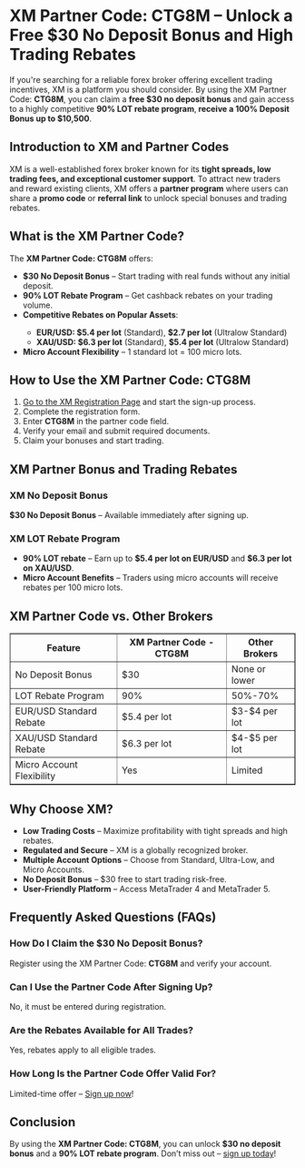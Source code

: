 <h1>XM Partner Code: CTG8M – Unlock a Free $30 No Deposit Bonus and High Trading Rebates</h1>
    <p>If you're searching for a reliable forex broker offering excellent trading incentives, XM is a platform you should consider. By using the XM Partner Code: <strong>CTG8M</strong>, you can claim a <strong>free $30 no deposit bonus</strong> and gain access to a highly competitive <strong>90% LOT rebate program</strong>,<strong> receive a 100% Deposit Bonus up to $10,500</strong>.</p> 
  <h2>Introduction to XM and Partner Codes</h2>
    <p>XM is a well-established forex broker known for its <strong>tight spreads, low trading fees, and exceptional customer support</strong>. To attract new traders and reward existing clients, XM offers a <strong>partner program</strong> where users can share a <strong>promo code</strong> or <strong>referral link</strong> to unlock special bonuses and trading rebates.</p>
    <h2>What is the XM Partner Code?</h2>
    <p>The <strong>XM Partner Code: CTG8M</strong> offers:</p>
    <ul>
        <li><strong>$30 No Deposit Bonus</strong> – Start trading with real funds without any initial deposit.</li>
        <li><strong>90% LOT Rebate Program</strong> – Get cashback rebates on your trading volume.</li>
        <li><strong>Competitive Rebates on Popular Assets</strong>:</li>
        <ul>
            <li><strong>EUR/USD: $5.4 per lot</strong> (Standard), <strong>$2.7 per lot</strong> (Ultralow Standard)</li>
            <li><strong>XAU/USD: $6.3 per lot</strong> (Standard), <strong>$5.4 per lot</strong> (Ultralow Standard)</li>
        </ul>
        <li><strong>Micro Account Flexibility</strong> – 1 standard lot = 100 micro lots.</li>
    </ul>
    <h2>How to Use the XM Partner Code: CTG8M</h2>
    <ol>
        <li><a href="https://affs.click/gC5aB">Go to the XM Registration Page</a> and start the sign-up process.</li>
        <li>Complete the registration form.</li>
        <li>Enter <strong>CTG8M</strong> in the partner code field.</li>
        <li>Verify your email and submit required documents.</li>
        <li>Claim your bonuses and start trading.</li>
    </ol>
    <h2>XM Partner Bonus and Trading Rebates</h2>
    <h3>XM No Deposit Bonus</h3>
    <p><strong>$30 No Deposit Bonus</strong> – Available immediately after signing up.</p>
    <h3>XM LOT Rebate Program</h3>
    <ul>
        <li><strong>90% LOT rebate</strong> – Earn up to <strong>$5.4 per lot on EUR/USD</strong> and <strong>$6.3 per lot on XAU/USD</strong>.</li>
        <li><strong>Micro Account Benefits</strong> – Traders using micro accounts will receive rebates per 100 micro lots.</li>
    </ul>
    <h2>XM Partner Code vs. Other Brokers</h2>
    <table border="1">
        <tr>
            <th>Feature</th>
            <th>XM Partner Code - CTG8M</th>
            <th>Other Brokers</th>
        </tr>
        <tr>
            <td>No Deposit Bonus</td>
            <td>$30</td>
            <td>None or lower</td>
        </tr>
        <tr>
            <td>LOT Rebate Program</td>
            <td>90%</td>
            <td>50%-70%</td>
        </tr>
        <tr>
            <td>EUR/USD Standard Rebate</td>
            <td>$5.4 per lot</td>
            <td>$3-$4 per lot</td>
        </tr>
        <tr>
            <td>XAU/USD Standard Rebate</td>
            <td>$6.3 per lot</td>
            <td>$4-$5 per lot</td>
        </tr>
        <tr>
            <td>Micro Account Flexibility</td>
            <td>Yes</td>
            <td>Limited</td>
        </tr>
    </table>
    <h2>Why Choose XM?</h2>
    <ul>
        <li><strong>Low Trading Costs</strong> – Maximize profitability with tight spreads and high rebates.</li>
        <li><strong>Regulated and Secure</strong> – XM is a globally recognized broker.</li>
        <li><strong>Multiple Account Options</strong> – Choose from Standard, Ultra-Low, and Micro Accounts.</li>
        <li><strong>No Deposit Bonus</strong> – $30 free to start trading risk-free.</li>
        <li><strong>User-Friendly Platform</strong> – Access MetaTrader 4 and MetaTrader 5.</li>
    </ul>
    <h2>Frequently Asked Questions (FAQs)</h2>
    <h3>How Do I Claim the $30 No Deposit Bonus?</h3>
    <p>Register using the XM Partner Code: <strong>CTG8M</strong> and verify your account.</p>
    <h3>Can I Use the Partner Code After Signing Up?</h3>
    <p>No, it must be entered during registration.</p>
    <h3>Are the Rebates Available for All Trades?</h3>
    <p>Yes, rebates apply to all eligible trades.</p>
    <h3>How Long Is the Partner Code Offer Valid For?</h3>
    <p>Limited-time offer – <a href="https://affs.click/gC5aB">Sign up now</a>!</p>
    <h2>Conclusion</h2>
    <p>By using the <strong>XM Partner Code: CTG8M</strong>, you can unlock <strong>$30 no deposit bonus</strong> and a <strong>90% LOT rebate program</strong>. Don’t miss out – <a href="https://affs.click/gC5aB">sign up today</a>!</p>
</body>
</html>
